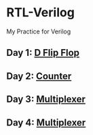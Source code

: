 # RTL-Verilog
My Practice for Verilog
## Day 1: [D Flip Flop](https://www.edaplayground.com/x/uasv)
## Day 2: [Counter](https://www.edaplayground.com/x/fsia)
## Day 3: [Multiplexer](https://www.edaplayground.com/x/Zu3T)
## Day 4: [Multiplexer](https://www.edaplayground.com/x/h6wW)
